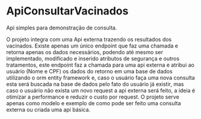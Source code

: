 # ApiConsultarVacinados
Api simples para demonstração de consulta.

O projeto integra com uma Api externa trazendo os resultados dos vacinados.
Existe apenas um único endpoint que faz uma chamada e retorna apenas os dados necessários, podendo até mesmo ser implementado, modificado e inserido atributos de segurança e outros tratamentos, 
este endpoint faz a chamada para uma api externa e atribui ao usuário (Nome e CPF) os dados do retorno em uma base de dados utilizando o orm entity framework e, caso o usuário 
faça uma nova consulta esta será buscada na base de dados pelo fato do usuário já existir, mas caso o usuário não exista um novo request a api externa será feito, a ideia é otimizar
a performance e reduzir o custo por request.
O projeto serve apenas como modelo e exemplo de como pode ser feito uma consulta externa ou criada uma api básica.


